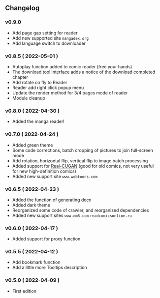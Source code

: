 ## Changelog

### v0.9.0

- Add page gap setting for reader
- Add new supported site `mangadex.org`
- Add language switch to downloader

### v0.8.5 ( 2022-05-01 )

- Autoplay function added to comic reader (free your hands)
- The download tool interface adds a notice of the download completed chapter
- Add rotate on fly to Reader
- Reader add right click popup menu
- Update the render method for 3/4 pages mode of reader
- Module cleanup

### v0.8.0 ( 2022-04-30 )

- Added the manga reader!

### v0.7.0 ( 2022-04-24 )

- Added green theme
- Some code corrections, batch cropping of pictures to join full-screen mode
- Add rotation, horizontal flip, vertical flip to image batch processing
- Added support for [Real-CUGAN](https://github.com/nihui/realcugan-ncnn-vulkan) (good for old comics, not very useful for new high-definition comics)
- Added new support site `www.webtoons.com`

### v0.6.5 ( 2022-04-23 )

- Added the function of generating docx
- Added dark theme
- Reorganized some code of crawler, and reorganized dependencies
- Added new support sites `www.dm5.com` `readcomicsonline.ru`

### v0.6.0 ( 2022-04-17 )

- Added support for proxy function

### v0.5.5 ( 2022-04-12 )

- Add bookmark function
- Add a little more Tooltips description

### v0.5.0 ( 2022-04-09 )

- First edition